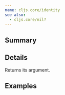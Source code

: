 ```yaml
---
name: cljs.core/identity
see also:
  - cljs.core/nil?
---
```


## Summary

## Details

Returns its argument.

## Examples
